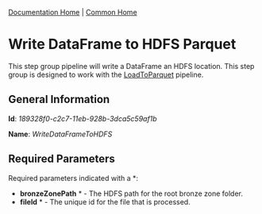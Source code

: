 [Documentation Home](../../docs/readme.md) | [Common Home](../readme.md)

# Write DataFrame to HDFS Parquet
This step group pipeline will write a DataFrame an HDFS location. This step group is designed to work with the
[LoadToParquet](loadtoparquet.md) pipeline.

## General Information
**Id**: _189328f0-c2c7-11eb-928b-3dca5c59af1b_

**Name**: _WriteDataFrameToHDFS_

## Required Parameters
Required parameters indicated with a *:
* **bronzeZonePath** * - The HDFS path for the root bronze zone folder.
* **fileId** * - The unique id for the file that is processed.
